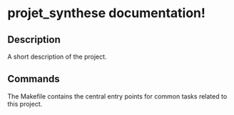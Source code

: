 # projet_synthese documentation!

## Description

A short description of the project.

## Commands

The Makefile contains the central entry points for common tasks related to this project.

